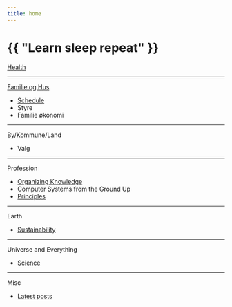 ```yaml
---
title: home
---
```

# {{ "Learn sleep repeat" }}

[Health](/2024/07/11/yoga.html)

---

[Familie og Hus](/2025/01/28/hus.html)
* [Schedule](https://github.com/streamcode9/os/blob/main/README.md)
* Styre
* Familie økonomi

---

By/Kommune/Land
* Valg

---

Profession
* [Organizing Knowledge](/2025/04/05/organizing-knowledge.html)
* Computer Systems from the Ground Up
* [Principles](https://github.com/streamcode9/software-design/blob/master/README.md)

---

Earth
* [Sustainability](https://en.wikipedia.org/wiki/Sustainability)

---

Universe and Everything
* [Science](/2024/01/02/science.html)

---

Misc
* [Latest posts](/pages/blog)
